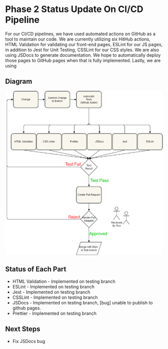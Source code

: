 # Phase 2 Status Update On CI/CD Pipeline

For our CI/CD pipelines, we have used automated actions on GitHub as a tool to maintain our code.
We are currently utilizing six HitHub actions, HTML
Validation for validating our front-end pages, ESLint for our JS pages,
in addition to Jest for Unit Testing, CSSLint for our CSS styles. We
are also using JSDocs to generate documentation. We hope to automatically
deploy those pages to GitHub pages when that is fully implemented. Lastly,
we are using 

## Diagram

![image](phase1.drawio.png)

## Status of Each Part

* HTML Validation - Implemented on testing branch
* ESLint - Implemented on testing branch
* Jest - Implemented on testing branch
* CSSLint - Implemented on testing branch
* JSDocs - Implemented on testing branch, [bug] unable to publish to github pages.
* Prettier - Implemented on testing branch

## Next Steps
* Fix JSDocs bug
